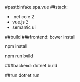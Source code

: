 #pastbinfake.spa.vue
##stack:
* .net core 2
* vue.js 2
* semantic ui

##build 
###frontend:
bower install

npm install

npm run build

###backend:
dotnet build

##run
dotnet run


